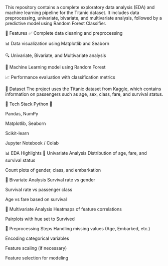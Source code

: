 This repository contains a complete exploratory data analysis (EDA) and machine learning pipeline for the Titanic dataset. It includes data preprocessing, univariate, bivariate, and multivariate analysis, followed by a predictive model using Random Forest Classifier.

📌 Features
✅ Complete data cleaning and preprocessing

📊 Data visualization using Matplotlib and Seaborn

🔍 Univariate, Bivariate, and Multivariate analysis

🌲 Machine Learning model using Random Forest

📈 Performance evaluation with classification metrics

📁 Dataset
The project uses the Titanic dataset from Kaggle, which contains information on passengers such as age, sex, class, fare, and survival status.

🔧 Tech Stack
Python 🐍

Pandas, NumPy

Matplotlib, Seaborn

Scikit-learn

Jupyter Notebook / Colab

📊 EDA Highlights
🔹 Univariate Analysis
Distribution of age, fare, and survival status

Count plots of gender, class, and embarkation

🔹 Bivariate Analysis
Survival rate vs gender

Survival rate vs passenger class

Age vs fare based on survival

🔹 Multivariate Analysis
Heatmaps of feature correlations

Pairplots with hue set to Survived

🧼 Preprocessing Steps
Handling missing values (Age, Embarked, etc.)

Encoding categorical variables

Feature scaling (if necessary)

Feature selection for modeling
